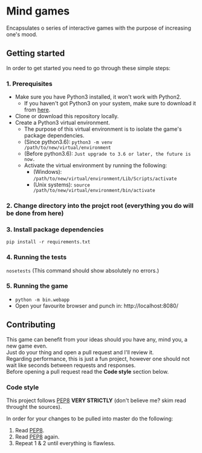 # Mind games
Encapsulates o series of interactive games with the purpose of increasing one's mood.

## Getting started
In order to get started you need to go through these simple steps:

### 1. Prerequisites
+ Make sure you have Python3 installed, it won't work with Python2.
    + If you haven't got Python3 on your system, make sure to download it from [here](https://www.python.org/).
+ Clone or download this repository locally.
+ Create a Python3 virtual environment.
    + The purpose of this virtual environment is to isolate the game's package dependencies.
    + (Since python3.6): ```python3 -m venv /path/to/new/virtual/environment```
    + (Before python3.6): ```Just upgrade to 3.6 or later, the future is now.```
    + Activate the virtual environment by running the following:
        + (Windows): ```/path/to/new/virtual/environment/Lib/Scripts/activate```
        + (Unix systems): ```source /path/to/new/virtual/environment/bin/activate```

### 2. Change directory into the projct root (everything you do will be done from here)

### 3. Install package dependencies
```pip install -r requirements.txt```

### 4. Running the tests
```nosetests``` (This command should show absolutely no errors.)

### 5. Running the game
+ ```python -m bin.webapp```
+ Open your favourite browser and punch in: http://localhost:8080/

## Contributing
This game can benefit from your ideas should you have any, mind you, a new game even.  
Just do your thing and open a pull request and I'll review it.  
Regarding performance, this is just a fun project, however one should not wait like seconds between requests and responses.  
Before opening a pull request read the **Code style** section below.  

### Code style
This project follows [PEP8](https://www.python.org/dev/peps/pep-0008/) **VERY STRICTLY** (don't believe me? skim read throught the sources).

In order for your changes to be pulled into master do the following:
1. Read [PEP8](https://www.python.org/dev/peps/pep-0008/).
2. Read [PEP8](https://www.python.org/dev/peps/pep-0008/) again.
3. Repeat 1 & 2 until everything is flawless.



